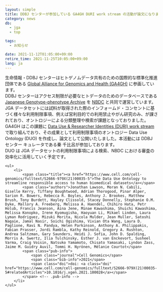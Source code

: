 ```yaml
---
layout: simple
title: DDBJ センターが参加している GA4GH DURI work stream の活動が論文になりました
category: news
db:
  - jga
  - top

tags:
  - お知らせ

date: 2021-11-12T01:05:00+09:00
retire_time: 2021-11-25T10:05:00+09:00
lang: ja
---
```


生命情報・DDBJ センターはヒトゲノムデータ共有のための国際的な標準化推進団体である [Global Alliance for Genomics and Health (GA4GH)](https://www.ga4gh.org/) に参画しています。   
DDBJ センターはアクセス制限が必要なヒトデータのためのデータベースである [Japanese Genotype-phenotype Archive](https://www.ddbj.nig.ac.jp/jga/index.html) を [NBDC](https://humandbs.biosciencedbc.jp/) と共同で運営しています。
JGA データセットには試料が取得された際のインフォームド・コンセントに基づく様々な利用制限事項、例えば営利目的での利用禁止やがん研究のみ、が課されており、オントロジーによる分類整理や検索が課題となっておりました。    
GA4GH はこの課題に [Data Use & Researcher Identities (DURI) work stream](https://www.ga4gh.org/work_stream/data-use-researcher-identities-duri-2/) で取り組んでおり、その成果として利用制限事項のオントロジー Data Use Ontology (DUO) を作成し、論文として公開いたしました。本活動には DDBJ センター キュレータである秦 千比呂が参加しております。   
DUO は JGA データセットの利用制限事項による検索、NBDC における審査の効率化に活用していく予定です。

<div id="pub-list">

    <ul>
        <li>
            <span class="title"><a href="https://www.cell.com/cell-genomics/fulltext/S2666-979X(21)00035-5">The Data Use Ontology to streamline responsible access to human biomedical datasets</a></span>
            <span class="authors">Jonathan Lawson, Moran N. Cabili, Giselle Kerry, Tiffany Boughtwood, Adrian Thorogood, Pinar Alper, Sarion R. Bowers, Rebecca R. Boyles, Anthony J. Brookes, Matthew Brush, Tony Burdett, Hayley Clissold, Stacey Donnelly, Stephanie O.M. Dyke, Mallory A. Freeberg, Melissa A. Haendel, Chihiro Hata, Petr Holub, Francis Jeanson, Aina Jene, Minae Kawashima, Shuichi Kawashima, Melissa Konopko, Irene Kyomugisha, Haoyuan Li, Mikael Linden, Laura Lyman Rodriguez, Mizuki Morita, Nicola Mulder, Jean Muller, Satoshi Nagaie, Jamal Nasir, Soichi Ogishima, Vivian Ota Wang, Laura D. Paglione, Ravi N. Pandya, Helen Parkinson, Anthony A. Philippakis, Fabian Prasser, Jordi Rambla, Kathy Reinold, Gregory A. Rushton, Andrea Saltzman, Gary Saunders, Heidi J. Sofia, John D. Spalding, Morris A. Swertz, Ilia Tulchinsky, Esther J. van Enckevort, Susheel Varma, Craig Voisin, Natsuko Yamamoto, Chisato Yamasaki, Lyndon Zass, Jaime M. Guidry Auvil, Tommi H. Nyrönen, Mélanie Courtot</span>
            <span class="pub-info">
                <span class="journal">Cell Genomics</span>
                <span class="bib-info">2021</span>
                <span class="doi">doi: <a class="doi" href="https://www.cell.com/cell-genomics/fulltext/S2666-979X(21)00035-5#relatedArticles">10.1016/j.xgen.2021.100028</a></span>
            </span> <!-- .pub-info -->
        </li>
    </ul>
</div>

